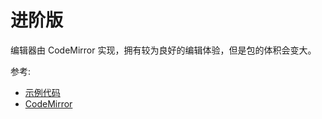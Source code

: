 # 进阶版

编辑器由 CodeMirror 实现，拥有较为良好的编辑体验，但是包的体积会变大。

<ClientOnly>
  <codemirror-editor />
</ClientOnly>

参考:

- [示例代码](https://github.com/code-farmer-i/vue-markdown-editor/tree/dev/docs/.vuepress/components/codemirror-editor.vue)
- [CodeMirror](https://codemirror.net/)
